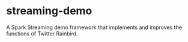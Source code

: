 streaming-demo
==============

A Spark Streaming demo framework that implements and improves the functions of Twitter Rainbird.
